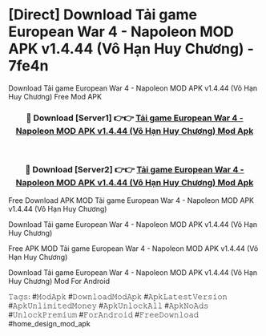 # [Direct] Download Tải game European War 4 - Napoleon MOD APK v1.4.44 (Vô Hạn Huy Chương) - 7fe4n
Download Tải game European War 4 - Napoleon MOD APK v1.4.44 (Vô Hạn Huy Chương) Free Mod APK

<div align="center">
<h3>🔴 Download [Server1] 👉👉 <a href="https://apk-comot.site?title=Tải_game_European_War_4_-_Napoleon_MOD_APK_v1.4.44_(Vô_Hạn_Huy_Chương)">Tải game European War 4 - Napoleon MOD APK v1.4.44 (Vô Hạn Huy Chương) Mod Apk</a></h3><br>

<h3>🔴 Download [Server2] 👉👉 <a href="https://apk-comot.site?title=Tải_game_European_War_4_-_Napoleon_MOD_APK_v1.4.44_(Vô_Hạn_Huy_Chương)">Tải game European War 4 - Napoleon MOD APK v1.4.44 (Vô Hạn Huy Chương) Mod Apk</a></h3>
</div>


Free Download APK MOD Tải game European War 4 - Napoleon MOD APK v1.4.44 (Vô Hạn Huy Chương)

Download Tải game European War 4 - Napoleon MOD APK v1.4.44 (Vô Hạn Huy Chương) 

Free APK MOD Tải game European War 4 - Napoleon MOD APK v1.4.44 (Vô Hạn Huy Chương) 

Download Tải game European War 4 - Napoleon MOD APK v1.4.44 (Vô Hạn Huy Chương) Mod For Android

𝚃𝚊𝚐𝚜: #𝙼𝚘𝚍𝙰𝚙𝚔 #𝙳𝚘𝚠𝚗𝚕𝚘𝚊𝚍𝙼𝚘𝚍𝙰𝚙𝚔 #𝙰𝚙𝚔𝙻𝚊𝚝𝚎𝚜𝚝𝚅𝚎𝚛𝚜𝚒𝚘𝚗 #𝙰𝚙𝚔𝚄𝚗𝚕𝚒𝚖𝚒𝚝𝚎𝚍𝙼𝚘𝚗𝚎𝚢 #𝙰𝚙𝚔𝚄𝚗𝚕𝚘𝚌𝚔𝙰𝚕𝚕 #𝙰𝚙𝚔𝙽𝚘𝙰𝚍𝚜 #𝚄𝚗𝚕𝚘𝚌𝚔𝙿𝚛𝚎𝚖𝚒𝚞𝚖 #𝙵𝚘𝚛𝙰𝚗𝚍𝚛𝚘𝚒𝚍 #𝙵𝚛𝚎𝚎𝙳𝚘𝚠𝚗𝚕𝚘𝚊𝚍 #home_design_mod_apk